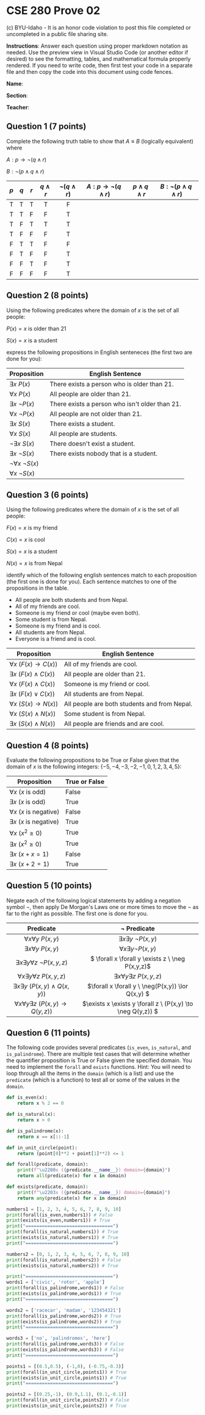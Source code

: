# CSE 280 Prove 02

(c) BYU-Idaho - It is an honor code violation to post this
file completed or uncompleted in a public file sharing site.

**Instructions**: Answer each question using proper markdown notation as needed.  Use the preview view in Visual Studio Code (or another editor if desired) to see the formatting, tables, and mathematical formula properly rendered.  If you need to write code, then first test your code in a separate file and then copy the code into this document using code fences. 

**Name**:

**Section**:

**Teacher**:

## Question 1 (7 points)

Complete the following truth table to show that $A \equiv B$ (logically equivalent) where

$A : p \to \neg (q \land r)$

$B : \neg (p \land q \land r)$

|$p$|$q$|$r$|$q \land r$|$\neg (q \land r)$|$A: p \to \neg (q \land r)$|$p \land q \land r$|$B: \neg (p \land q \land r)$|
|:-:|:-:|:-:|:-:|:-:|:-:|:-:|:-:|
|T|T|T|T|F||||
|T|T|F|F|T||||
|T|F|T|T|T||||
|T|F|F|F|T||||
|F|T|T|F|F||||
|F|T|F|F|T||||
|F|F|T|F|T||||
|F|F|F|F|T||||

## Question 2 (8 points)

Using the following predicates where the domain of $x$ is the set of all people:

$P(x) = x \text{ is older than 21}$

$S(x) = x \text{ is a student}$

express the following propositions in English senteneces (the first two are done for you):

|Proposition|English Sentence|
|-|-|
|$\exists x \ P(x)$|There exists a person who is older than 21.|
|$\forall x \ P(x)$|All people are older than 21.|
|$\exists x \ \neg P(x)$|There exists a person who isn't older than 21.|
|$\forall x \ \neg P(x)$|All people are not older than 21.|
|$\exists x \ S(x)$|There exists a student.|
|$\forall x \ S(x)$|All people are students.|
|$\neg \exists x \ S(x)$|There doesn't exist a student.|
|$\exists x \ \neg S(x)$|There exists nobody that is a student.|
|$\neg \forall x \ \neg S(x)$||
|$\forall x \ \neg S(x)$||

## Question 3 (6 points)

Using the following predicates where the domain of $x$ is the set of all people:

$F(x) = x \text{ is my friend}$

$C(x) = x \text{ is cool}$

$S(x) = x \text{ is a student}$

$N(x) = x \text{ is from Nepal}$

identify which of the following english sentences match to each proposition (the first one is done for you).  Each sentence matches to one of the propositions in the table.

* All people are both students and from Nepal.
* All of my friends are cool.
* Someone is my friend or cool (maybe even both).
* Some student is from Nepal.
* Someone is my friend and is cool.
* All students are from Nepal.
* Everyone is a friend and is cool.

|Proposition|English Sentence|
|-|-|
|$\forall x \ (F(x) \to C(x))$|All of my friends are cool.|
|$\exists x \ (F(x) \land C(x))$|All people are older than 21.|
|$\forall x \ (F(x) \land C(x))$|Someone is my friend or cool.|
|$\exists x \ (F(x) \lor C(x))$|All students are from Nepal.|
|$\forall x \ (S(x) \to N(x))$|All people are both students and from Nepal.|
|$\forall x \ (S(x) \land N(x))$|Some student is from Nepal.|
|$\exists x \ (S(x) \land N(x))$|All people are friends and are cool.|

## Question 4 (8 points)

Evaluate the following propositions to be True or False given that the domain of $x$ is the following integers: $\lbrace -5, -4, -3, -2, -1, 0, 1, 2, 3, 4, 5 \rbrace$:

|Proposition|True or False|
|-|-|
|$\forall x \ (x \text{ is odd})$|False|
|$\exists x \ (x \text{ is odd})$|True|
|$\forall x \ (x \text{ is negative})$|False|
|$\exists x \ (x \text{ is negative})$|True|
|$\forall x \ (x^2 \ge 0)$|True|
|$\exists x \ (x^2 \ge 0)$|True|
|$\exists x \ (x + x = 1)$|False|
|$\exists x \ (x + 2 = 1)$|True|

## Question 5 (10 points)

Negate each of the following logical statements by adding a negation symbol $\neg$, then apply De Morgan's Laws one or more times to move the $\neg$ as far to the right as possible. The first one is done for you.

|Predicate|$\neg$ Predicate|
|:-:|:-:|
|$\forall x \forall y \ P(x,y)$|$\exists x \exists y \ \neg P(x,y)$|
|$\exists x \forall y \ P(x,y)$|$\forall x \exists y \neg P(x,y)$|
|$\exists x \exists y \forall z \ \neg P(x,y,z)$|$ \forall x \forall y \exists z \ \neg P(x,y,z)$|
|$\forall x \exists y \forall z \ P(x,y,z)$|$\exists x \forall y \exists z \ P(x,y,z)$|
|$\exists x \exists y \ (P(x,y) \land Q(x,y))$|$\forall x \forall y \ \neg(P(x,y)) \lor Q(x,y) $|
|$\forall x \forall y \exists z \ (P(x,y) \to Q(y,z))$|$\exists x \exists y \forall z \ (P(x,y) \to \neg Q(y,z)) $|

## Question 6 (11 points)

The following code provides several predicates (`is_even`, `is_natural`, and `is_palindrome`).  There are multiple test cases that will determine whether the quantifier proposition is True or False given the specified domain.  You need to implement the `forall` and `exists` functions.  Hint: You will need to loop through all the items in the `domain` (which is a list) and use the `predicate` (which is a function) to test all or some of the values in the `domain`.

```python
def is_even(x):
    return x % 2 == 0

def is_natural(x):
    return x > 0

def is_palindrome(x):
    return x == x[::-1]

def in_unit_circle(point):
    return (point[0]**2 + point[1]**2) <= 1

def forall(predicate, domain):
    print(f"\u2200x ({predicate.__name__}) domain={domain}")
    return all(predicate(x) for x in domain)

def exists(predicate, domain):
    print(f"\u2203x ({predicate.__name__}) domain={domain}")
    return any(predicate(x) for x in domain)

numbers1 = [1, 2, 3, 4, 5, 6, 7, 8, 9, 10]
print(forall(is_even,numbers1)) # False
print(exists(is_even,numbers1)) # True
print("================================")
print(forall(is_natural,numbers1)) # True
print(exists(is_natural,numbers1)) # True
print("================================")

numbers2 = [0, 1, 2, 3, 4, 5, 6, 7, 8, 9, 10]
print(forall(is_natural,numbers2)) # False
print(exists(is_natural,numbers2)) # True

print("================================")
words1 = ['civic', 'rotor', 'apple']
print(forall(is_palindrome,words1)) # False
print(exists(is_palindrome,words1)) # True
print("================================")

words2 = ['racecar', 'madam', '123454321']
print(forall(is_palindrome,words2)) # True
print(exists(is_palindrome,words2)) # True
print("================================")

words3 = ['no', 'palindromes', 'here']
print(forall(is_palindrome,words3)) # False
print(exists(is_palindrome,words3)) # False
print("================================")

points1 = [(0.5,0.5), (-1,0), (-0.75,-0.3)]
print(forall(in_unit_circle,points1)) # True
print(exists(in_unit_circle,points1)) # True
print("================================")

points2 = [(0.25,-1), (0.9,1.1), (0.1,-0.1)]
print(forall(in_unit_circle,points2)) # False
print(exists(in_unit_circle,points2)) # True
```
